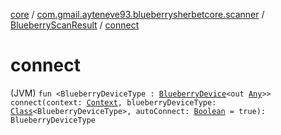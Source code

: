 [core](../../index.md) / [com.gmail.ayteneve93.blueberrysherbetcore.scanner](../index.md) / [BlueberryScanResult](index.md) / [connect](./connect.md)

# connect

(JVM) `fun <BlueberryDeviceType : `[`BlueberryDevice`](../../com.gmail.ayteneve93.blueberrysherbetcore.device/-blueberry-device/index.md)`<out `[`Any`](https://kotlinlang.org/api/latest/jvm/stdlib/kotlin/-any/index.html)`>> connect(context: `[`Context`](https://developer.android.com/reference/android/content/Context.html)`, blueberryDeviceType: `[`Class`](https://docs.oracle.com/javase/6/docs/api/java/lang/Class.html)`<BlueberryDeviceType>, autoConnect: `[`Boolean`](https://kotlinlang.org/api/latest/jvm/stdlib/kotlin/-boolean/index.html)` = true): BlueberryDeviceType`